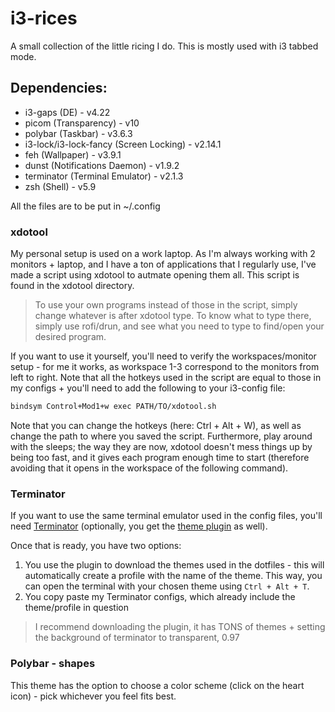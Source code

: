 # i3-rices

A small collection of the little ricing I do. This is mostly used with i3 tabbed mode.

## Dependencies:

- i3-gaps (DE) - v4.22
- picom (Transparency) - v10
- polybar (Taskbar) - v3.6.3
- i3-lock/i3-lock-fancy (Screen Locking) - v2.14.1
- feh (Wallpaper) - v3.9.1
- dunst (Notifications Daemon) - v1.9.2
- terminator (Terminal Emulator) - v2.1.3
- zsh (Shell) - v5.9

All the files are to be put in ~/.config

### xdotool

My personal setup is used on a work laptop. As I'm always working with 2 monitors + laptop, and I have a ton of applications that I regularly use, I've made a script using xdotool to autmate opening them all. This script is found in the xdotool directory.

> To use your own programs instead of those in the script, simply change whatever is after xdotool type. To know what to type there, simply use rofi/drun, and see what you need to type to find/open your desired program.

If you want to use it yourself, you'll need to verify the workspaces/monitor setup - for me it works, as workspace 1-3 correspond to the monitors from left to right. Note that all the hotkeys used in the script are equal to those in my configs + you'll need to add the following to your i3-config file:

```bash
bindsym Control+Mod1+w exec PATH/TO/xdotool.sh
```

Note that you can change the hotkeys (here: Ctrl + Alt + W), as well as change the path to where you saved the script. Furthermore, play around with the sleeps; the way they are now, xdotool doesn't mess things up by being too fast, and it gives each program enough time to start (therefore avoiding that it opens in the workspace of the following command).

### Terminator

If you want to use the same terminal emulator used in the config files, you'll need [Terminator](https://github.com/gnome-terminator/terminator) (optionally, you get the [theme plugin](https://github.com/EliverLara/terminator-themes) as well).

Once that is ready, you have two options:
1. You use the plugin to download the themes used in the dotfiles - this will automatically create a profile with the name of the theme. This way, you can open the terminal with your chosen theme using `Ctrl + Alt + T`.
2. You copy paste my Terminator configs, which already include the theme/profile in question

> I recommend downloading the plugin, it has TONS of themes + setting the background of terminator to transparent, 0.97

### Polybar - shapes

This theme has the option to choose a color scheme (click on the heart icon) - pick whichever you feel fits best.
